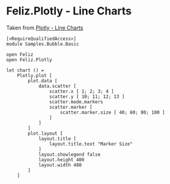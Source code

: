 # Feliz.Plotly - Line Charts

Taken from [Plotly - Line Charts](https://plot.ly/javascript/line-charts/)

```fsharp:plotly-chart-line-graphandaxestitles
[<RequireQualifiedAccess>]
module Samples.Bubble.Basic

open Feliz
open Feliz.Plotly

let chart () =
    Plotly.plot [
        plot.data [
            data.scatter [
                scatter.x [ 1; 2; 3; 4 ]
                scatter.y [ 10; 11; 12; 13 ]
                scatter.mode.markers
                scatter.marker [
                    scatter.marker.size [ 40; 60; 80; 100 ]
                ]
            ]
        ]
        plot.layout [
            layout.title [
                layout.title.text "Marker Size"
            ]
            layout.showlegend false
            layout.height 400
            layout.width 480
        ]
    ]
```